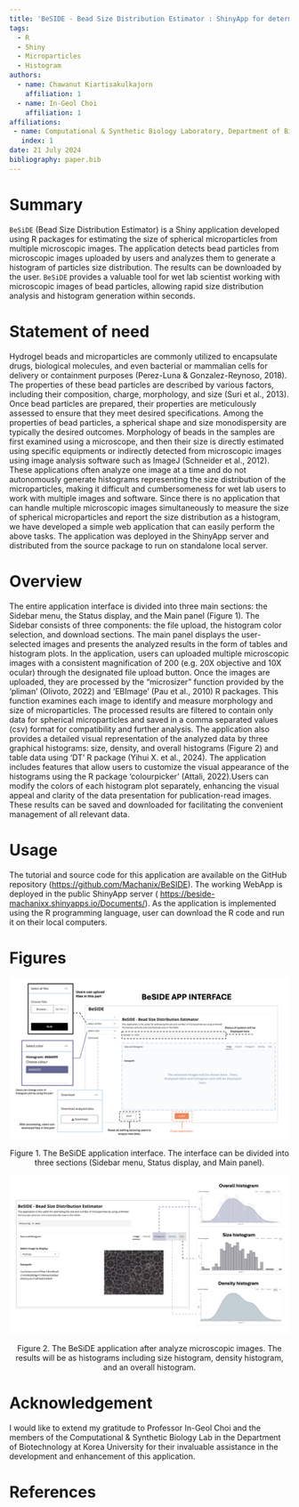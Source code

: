 ```yaml
---
title: 'BeSIDE - Bead Size Distribution Estimator : ShinyApp for determination size of microparticles from microscopic images'
tags:
  - R
  - Shiny
  - Microparticles
  - Histogram
authors:
  - name: Chawanut Kiartisakulkajorn
    affiliation: 1
  - name: In-Geol Choi
    affiliation: 1
affiliations:
 - name: Computational & Synthetic Biology Laboratory, Department of Biotechnology, College of Life Science and Biotechnology, Korea University
   index: 1
date: 21 July 2024
bibliography: paper.bib
---
```


# Summary
`BeSiDE` (Bead Size Distribution Estimator) is a Shiny application developed using R packages for estimating the size of spherical microparticles from multiple microscopic images. The application detects bead particles from microscopic images uploaded by users and analyzes them to generate a histogram of particles size distribution. The results can be downloaded by the user. `BeSiDE` provides a valuable tool for wet lab scientist working with microscopic images of bead particles, allowing rapid size distribution analysis and histogram generation within seconds.

# Statement of need
Hydrogel beads and microparticles are commonly utilized to encapsulate drugs, biological molecules, and even bacterial or mammalian cells for delivery or containment purposes (Perez-Luna & Gonzalez-Reynoso, 2018). The properties of these bead particles are described by various factors, including their composition, charge, morphology, and size (Suri et al., 2013). Once bead particles are prepared, their properties are meticulously assessed to ensure that they meet desired specifications. Among the properties of bead particles, a spherical shape and size monodispersity are typically the desired outcomes. Morphology of beads in the samples are first examined using a microscope, and then their size is directly estimated using specific equipments or indirectly detected from microscopic images using image analysis software such as ImageJ (Schneider et al., 2012). These applications often analyze one image at a time and do not autonomously generate histograms representing the size distribution of the microparticles, making it difficult and cumbersomeness for wet lab users to work with multiple images and software. Since there is no application that can handle multiple microscopic images simultaneously to measure the size of spherical microparticles and report the size distribution as a histogram, we have developed a simple web application that can easily perform the above tasks. The application was deployed in the ShinyApp server and distributed from the source package to run on standalone local server.

# Overview
The entire application interface is divided into three main sections: the Sidebar menu, the Status display, and the Main panel (Figure 1). The Sidebar consists of three components: the file upload, the histogram color selection, and  download sections. The main panel displays the user-selected images and presents the analyzed results in the form of tables and histogram plots.  In the application, users can uploaded multiple microscopic images with a consistent magnification of 200 (e.g. 20X objective and 10X ocular) through the designated file upload button. Once the images are uploaded, they are processed by the “microsizer” function provided by the ‘pliman’ (Olivoto, 2022) and ‘EBImage’ (Pau et al., 2010) R packages. This function examines each image to identify and measure morphology and size of microparticles. The processed results are filtered to contain only data for spherical microparticles and saved in a comma separated values (csv) format for compatibility and further analysis. The application also provides a detailed visual representation of the analyzed data by three graphical histograms: size, density, and overall histograms (Figure 2) and table data using  ‘DT’ R package (Yihui X. et al., 2024). The application includes features that allow users to customize the visual appearance of the histograms using the R package ‘colourpicker’ (Attali, 2022).Users can modify the colors of each histogram plot separately, enhancing the visual appeal and clarity of the data presentation for publication-read images. These results can be saved and downloaded for facilitating the convenient management of all relevant data.

# Usage
The tutorial and source code for this application are available on the GitHub repository (https://github.com/Machanix/BeSIDE). The working WebApp is deployed in the public ShinyApp server ( https://beside-machanixx.shinyapps.io/Documents/). As the application is implemented using the R programming language, user can download the R code and run it on their local computers.

# Figures

![\label{fig:Fig1}](BeSIDE_Appinterface.png)
<div align="center"> Figure 1. The BeSiDE application interface. The interface can be divided into three sections (Sidebar menu, Status display, and Main panel). </div>

![\label{fig:Fig2}](BeSIDE_resultDP.png)
<div align="center"> Figure 2. The BeSiDE application after analyze microscopic images. The results will be as histograms including size histogram, density histogram, and an overall histogram. </div>

# Acknowledgement
I would like to extend my gratitude to Professor In-Geol Choi and the members of the Computational & Synthetic Biology Lab in the Department of Biotechnology at Korea University for their invaluable assistance in the development and enhancement of this application.

# References
